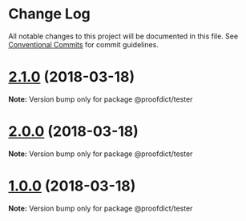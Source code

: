 # Change Log

All notable changes to this project will be documented in this file.
See [Conventional Commits](https://conventionalcommits.org) for commit guidelines.

<a name="2.1.0"></a>
# [2.1.0](https://github.com/proofdict/proofdict-tester/compare/v2.0.1...v2.1.0) (2018-03-18)




**Note:** Version bump only for package @proofdict/tester

<a name="2.0.0"></a>
# [2.0.0](https://github.com/proofdict/proofdict-tester/compare/v1.0.0...v2.0.0) (2018-03-18)




**Note:** Version bump only for package @proofdict/tester

<a name="1.0.0"></a>
# [1.0.0](https://github.com/proofdict/proofdict-tester/compare/1.2.1...1.0.0) (2018-03-18)




**Note:** Version bump only for package @proofdict/tester
